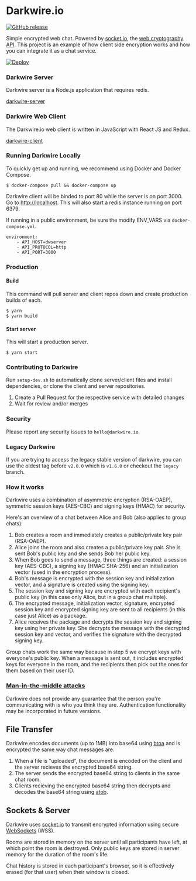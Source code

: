 # Darkwire.io

[![GitHub release](https://img.shields.io/github/release/darkwire/darkwire.io.svg)]()

Simple encrypted web chat. Powered by [socket.io](http://socket.io), the [web cryptography API](https://developer.mozilla.org/en-US/docs/Web/API/Window/crypto). This project is an example of how client side encryption works and how you can integrate it as a chat service.

[![Deploy](https://www.herokucdn.com/deploy/button.svg)](https://heroku.com/deploy)

### Darkwire Server

Darkwire server is a Node.js application that requires redis.

[darkwire-server](https://github.com/darkwire/darkwire-server) 

### Darkwire Web Client

The Darkwire.io web client is written in JavaScript with React JS and Redux.

[darkwire-client](https://github.com/darkwire/darkwire-client) 

### Running Darkwire Locally

To quickly get up and running, we recommend using Docker and Docker Compose.

```
$ docker-compose pull && docker-compose up
```

Darkwire client will be binded to port 80 while the server is on port 3000. Go to [http://localhost](http://localhost). This will also start a redis instance running on port 6379.

If running in a public environment, be sure the modify ENV_VARS via `docker-compose.yml`.

```
environment:
    - API_HOST=dwserver
    - API_PROTOCOL=http
    - API_PORT=3000
```

### Production

#### Build

This command will pull server and client repos down and create production builds of each.

```
$ yarn
$ yarn build
```

#### Start server

This will start a production server.

```
$ yarn start
```

### Contributing to Darkwire

Run `setup-dev.sh` to automatically clone server/client files and install dependencies, or clone the client and server repositories.

1. Create a Pull Request for the respective service with detailed changes
2. Wait for review and/or merges

### Security

Please report any security issues to `hello@darkwire.io`.

### Legacy Darkwire

If you are trying to access the legacy stable version of darkwire, you can use the oldest tag before `v2.0.0` which is `v1.6.0` or checkout the `legacy` branch.

### How it works

Darkwire uses a combination of asymmetric encryption (RSA-OAEP), symmetric session keys (AES-CBC) and signing keys (HMAC) for security.

Here's an overview of a chat between Alice and Bob (also applies to group chats):

1. Bob creates a room and immediately creates a public/private key pair (RSA-OAEP).
2. Alice joins the room and also creates a public/private key pair. She is sent Bob's public key and she sends Bob her public key.
3. When Bob goes to send a message, three things are created: a session key (AES-CBC), a signing key (HMAC SHA-256) and an initialization vector (used in the encryption process).
4. Bob's message is encrypted with the session key and initialization vector, and a signature is created using the signing key. 
5. The session key and signing key are encrypted with each recipient's public key (in this case only Alice, but in a group chat multiple).
6. The encrypted message, initialization vector, signature, encrypted session key and encrypted signing key are sent to all recipients (in this case just Alice) as a package.
7. Alice receives the package and decrypts the session key and signing key using her private key. She decrypts the message with the decrypted session key and vector, and verifies the signature with the decrypted signing key.

Group chats work the same way because in step 5 we encrypt keys with everyone's public key. When a message is sent out, it includes encrypted keys for everyone in the room, and the recipients then pick out the ones for them based on their user ID.

### [Man-in-the-middle attacks](https://en.wikipedia.org/wiki/Man-in-the-middle_attack)

Darkwire does not provide any guarantee that the person you're communicating with is who you think they are. Authentication functionality may be incorporated in future versions.

## File Transfer

Darkwire encodes documents (up to 1MB) into base64 using [btoa](https://developer.mozilla.org/en-US/docs/Web/API/WindowBase64/btoa) and is encrypted the same way chat messages are. 

1. When a file is "uploaded", the document is encoded on the client and the server recieves the encrypted base64 string.
2. The server sends the encrypted base64 string to clients in the same chat room.
3. Clients recieving the encrypted base64 string then decrypts and decodes the base64 string using [atob](https://developer.mozilla.org/en-US/docs/Web/API/WindowBase64/atob).

## Sockets & Server

Darkwire uses [socket.io](http://socket.io) to transmit encrypted information using secure [WebSockets](https://en.wikipedia.org/wiki/WebSocket) (WSS).

Rooms are stored in memory on the server until all participants have left, at which point the room is destroyed. Only public keys are stored in server memory for the duration of the room's life.

Chat history is stored in each participant's browser, so it is effectively erased (for that user) when their window is closed.
